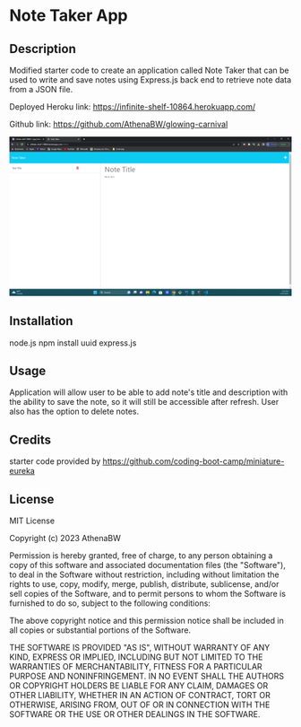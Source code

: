 # Note Taker App

## Description

Modified starter code to create an application called Note Taker that can be used to write and save notes using Express.js back end to retrieve note data from a JSON file.

Deployed Heroku link: https://infinite-shelf-10864.herokuapp.com/

Github link: https://github.com/AthenaBW/glowing-carnival


![Alt text](public/assets/Screenshot%202023-04-25%20153220.png)

## Installation

node.js
npm install
uuid
express.js

## Usage

Application will allow user to be able to add note's title and description with the ability to save the note, so it will still be accessible after refresh. User also has the option to delete notes.


## Credits

starter code provided by https://github.com/coding-boot-camp/miniature-eureka

## License

MIT License

Copyright (c) 2023 AthenaBW

Permission is hereby granted, free of charge, to any person obtaining a copy
of this software and associated documentation files (the "Software"), to deal
in the Software without restriction, including without limitation the rights
to use, copy, modify, merge, publish, distribute, sublicense, and/or sell
copies of the Software, and to permit persons to whom the Software is
furnished to do so, subject to the following conditions:

The above copyright notice and this permission notice shall be included in all
copies or substantial portions of the Software.

THE SOFTWARE IS PROVIDED "AS IS", WITHOUT WARRANTY OF ANY KIND, EXPRESS OR
IMPLIED, INCLUDING BUT NOT LIMITED TO THE WARRANTIES OF MERCHANTABILITY,
FITNESS FOR A PARTICULAR PURPOSE AND NONINFRINGEMENT. IN NO EVENT SHALL THE
AUTHORS OR COPYRIGHT HOLDERS BE LIABLE FOR ANY CLAIM, DAMAGES OR OTHER
LIABILITY, WHETHER IN AN ACTION OF CONTRACT, TORT OR OTHERWISE, ARISING FROM,
OUT OF OR IN CONNECTION WITH THE SOFTWARE OR THE USE OR OTHER DEALINGS IN THE
SOFTWARE.
